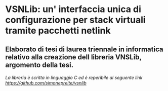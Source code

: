 # VSNLib: un' interfaccia unica di configurazione per stack virtuali tramite pacchetti netlink

## Elaborato di tesi di laurea triennale in informatica relativo alla creazione dell libreria VNSLib, argomento della tesi.

###### La libreria è scritta in linguaggio C ed è reperibile al seguente link https://github.com/simonepreite/vsnlib
